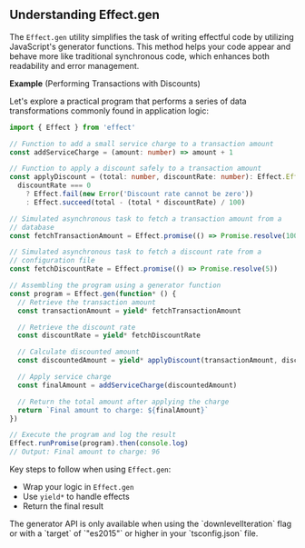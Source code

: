 ## Understanding Effect.gen

The `Effect.gen` utility simplifies the task of writing effectful code by utilizing JavaScript's generator functions. This method helps your code appear and behave more like traditional synchronous code, which enhances both readability and error management.

**Example** (Performing Transactions with Discounts)

Let's explore a practical program that performs a series of data transformations commonly found in application logic:

```ts twoslash
import { Effect } from 'effect'

// Function to add a small service charge to a transaction amount
const addServiceCharge = (amount: number) => amount + 1

// Function to apply a discount safely to a transaction amount
const applyDiscount = (total: number, discountRate: number): Effect.Effect<number, Error> =>
  discountRate === 0
    ? Effect.fail(new Error('Discount rate cannot be zero'))
    : Effect.succeed(total - (total * discountRate) / 100)

// Simulated asynchronous task to fetch a transaction amount from a
// database
const fetchTransactionAmount = Effect.promise(() => Promise.resolve(100))

// Simulated asynchronous task to fetch a discount rate from a
// configuration file
const fetchDiscountRate = Effect.promise(() => Promise.resolve(5))

// Assembling the program using a generator function
const program = Effect.gen(function* () {
  // Retrieve the transaction amount
  const transactionAmount = yield* fetchTransactionAmount

  // Retrieve the discount rate
  const discountRate = yield* fetchDiscountRate

  // Calculate discounted amount
  const discountedAmount = yield* applyDiscount(transactionAmount, discountRate)

  // Apply service charge
  const finalAmount = addServiceCharge(discountedAmount)

  // Return the total amount after applying the charge
  return `Final amount to charge: ${finalAmount}`
})

// Execute the program and log the result
Effect.runPromise(program).then(console.log)
// Output: Final amount to charge: 96
```

Key steps to follow when using `Effect.gen`:

- Wrap your logic in `Effect.gen`
- Use `yield*` to handle effects
- Return the final result

<Aside type="caution" title="Required TypeScript Configuration">
  The generator API is only available when using the `downlevelIteration`
  flag or with a `target` of `"es2015"` or higher in your `tsconfig.json`
  file.
</Aside>
